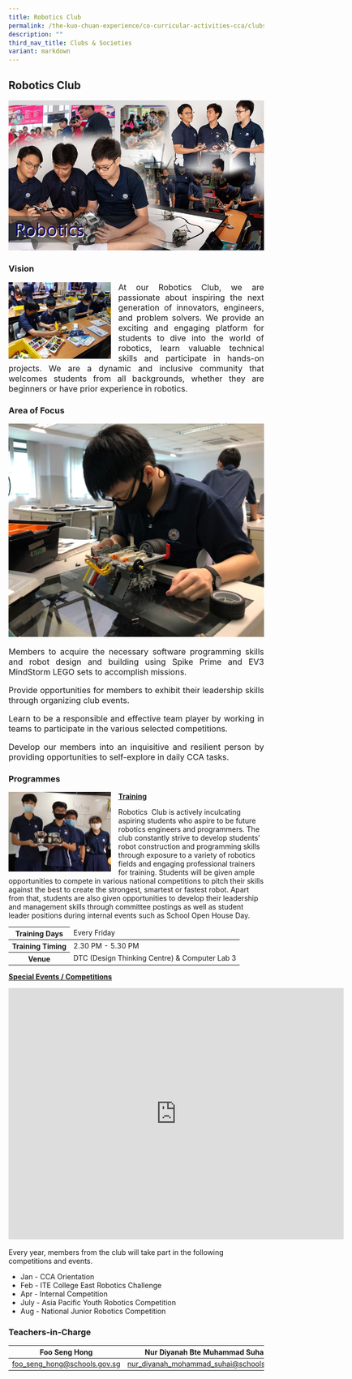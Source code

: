 ```yaml
---
title: Robotics Club
permalink: /the-kuo-chuan-experience/co-curricular-activities-cca/clubs-n-societies/robotics-club/
description: ""
third_nav_title: Clubs & Societies
variant: markdown
---
```

## Robotics Club

![](/images/The%20Kuo%20Chuan%20Experience/CCA/Robotics%20Club/robotics.jpg)

### Vision

<img src="/images/The%20Kuo%20Chuan%20Experience/CCA/Robotics%20Club/CCA%201.jpeg" style="width:40%;margin-right:15px;" align="left">

<p style="text-align: justify;font-size:16px;">
At our Robotics Club, we are passionate about inspiring the next generation of innovators, engineers, and problem solvers. We provide an exciting and engaging platform for students to dive into the world of robotics, learn valuable technical skills and participate in hands-on projects. We are a dynamic and inclusive community that welcomes students from all backgrounds, whether they are beginners or have prior experience in robotics.</p>

### Area of Focus

![](/images/The%20Kuo%20Chuan%20Experience/CCA/Robotics%20Club/Area_Focus.jpeg)

<p style="text-align: justify;font-size:16px;">
Members to acquire the necessary software programming skills and robot design and building using Spike Prime and EV3 MindStorm LEGO sets to accomplish missions.  </p>
  
<p style="text-align: justify;font-size:16px;">
Provide opportunities for members to exhibit their leadership skills through organizing club events. </p> 
  

<p style="text-align: justify;font-size:16px;">
Learn to be a responsible and effective team player by working in teams to participate in the various selected competitions.</p>

  

<p style="text-align: justify;font-size:16px;">
Develop our members into an inquisitive and resilient person by providing opportunities to self-explore in daily CCA tasks.</p>

### Programmes

<img src="/images/The%20Kuo%20Chuan%20Experience/CCA/Robotics%20Club/Robotics_Programmes.jpeg" style="width:40%;margin-right:15px;" align="left">

**<u>Training</u>**

Robotics&nbsp; Club is actively inculcating aspiring students who aspire to be future robotics engineers and programmers. The club constantly strive to develop students’ robot construction and programming skills through exposure to a variety of robotics fields and engaging professional trainers for training. Students will be given ample opportunities to compete in various national competitions to pitch their skills against the best to create the strongest, smartest or fastest robot. Apart from that, students are also given opportunities to develop their leadership and management skills through committee postings as well as student leader positions during internal events such as School Open House Day.

<table>
<thead>
  <tr>
    <th>Training Days</th>
    <td>Every Friday</td>
  </tr>
</thead>
<tbody>
  <tr>
    <th>Training Timing</th>
    <td>2.30 PM - 5.30 PM</td>
  </tr>
  <tr>
    <th>Venue</th>
    <td>DTC (Design Thinking Centre) &amp; Computer Lab 3</td>
  </tr>
</tbody>
</table>

**<u>Special Events / Competitions</u>**

<iframe width="661" height="496" src="https://www.youtube.com/embed/RX6dfZLCiDk" title="Robotic" frameborder="0" allow="accelerometer; autoplay; clipboard-write; encrypted-media; gyroscope; picture-in-picture; web-share" allowfullscreen=""></iframe>

<br>

Every year, members from the club will take part in the following competitions and events.  
  
* Jan - CCA Orientation  
* Feb - ITE College East Robotics Challenge  
* Apr - Internal Competition  
* July - Asia Pacific Youth Robotics Competition  
* Aug - National Junior Robotics Competition

### Teachers-in-Charge

| Foo Seng Hong | Nur Diyanah Bte Muhammad Suhaini | 
| -------- | -------- | 
| <a href="mailto:foo_seng_hong@schools.gov.sg">foo_seng_hong@schools.gov.sg</a>    | <a href="mailto:nur_diyanah_mohammad_suhai@schools.gov.sg">nur_diyanah_mohammad_suhai@schools.gov.sg</a>     |